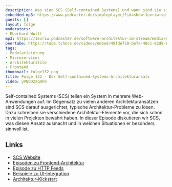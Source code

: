 ```yaml
---
description: Was sind SCS (Self-contained Systems) und wann sind sie sinnvoll?
embedded-mp3: https://www.podcaster.de/simpleplayer/?id=show~1evriw~software-architektur-im-stream~pod-db3278a01d92e9dfbfd517538e&v=1662126431
guests: []
layout: folge
moderators:
- Eberhard Wolff
mp3: https://1evriw.podcaster.de/software-architektur-im-stream/media/Der_Self-contained-Systems-Architekturansatz.mp3
peertube: https://tube.tchncs.de/videos/embed/49fde728-be7a-48cc-82d9-bb11244031ca
tags:
- Modularisierung
- Microservices
- Architekturstile
- Frontend
thumbnail: folge132.png
title: Folge 132 - Der Self-contained-Systems-Architekturansatz
video: yVNQDZzqmh8
---
```


Self-contained Systems (SCS) teilen ein System in mehrere
Web-Anwendungen auf. Im Gegensatz zu vielen anderen
Architekturansätzen sind SCS darauf ausgerichtet, typische
Architektur-Probleme zu lösen. Dazu schreiben sie verschiedene
Architektur-Elemente vor, die sich schon in vielen Projekten bewährt
haben. In dieser Episode diskutieren wir SCS, was diesen Ansatz
ausmacht und in welchen Situationen er besonders sinnvoll ist.

## Links

* [SCS Website](https://scs-architecture.org/)
* [Episoden zu Frontend-Architektur](https://software-architektur.tv/tags.html#Frontend)
* [Episode zu HTTP Feeds](https://software-architektur.tv/2022/01/14/episode98.html)
* [Beispiele zu UI-Integration](https://ewolff.com/microservices-demos.html#ui-integration)
* [Architektur-Kickstart](https://www.socreatory.com/de/trainings/arch-kickstart?ref=sasstream)

